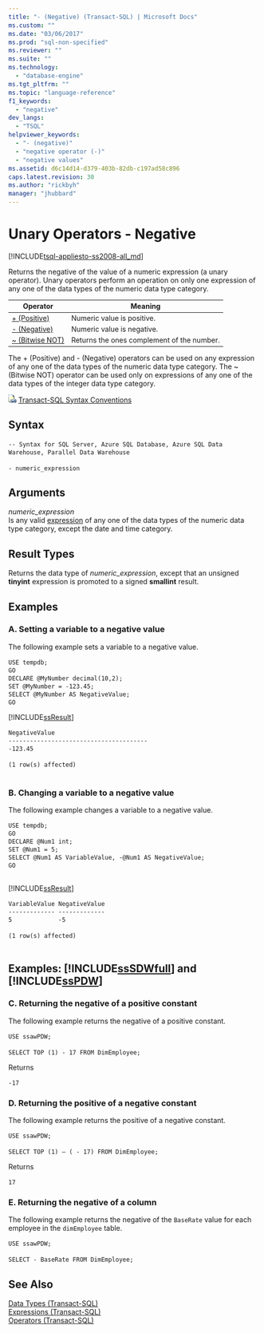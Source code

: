 ```yaml
---
title: "- (Negative) (Transact-SQL) | Microsoft Docs"
ms.custom: ""
ms.date: "03/06/2017"
ms.prod: "sql-non-specified"
ms.reviewer: ""
ms.suite: ""
ms.technology: 
  - "database-engine"
ms.tgt_pltfrm: ""
ms.topic: "language-reference"
f1_keywords: 
  - "negative"
dev_langs: 
  - "TSQL"
helpviewer_keywords: 
  - "- (negative)"
  - "negative operator (-)"
  - "negative values"
ms.assetid: d6c14d14-d379-403b-82db-c197ad58c896
caps.latest.revision: 30
ms.author: "rickbyh"
manager: "jhubbard"
---
```

# Unary Operators - Negative
[!INCLUDE[tsql-appliesto-ss2008-all_md](../../database-engine/configure/windows/includes/tsql-appliesto-ss2008-all-md.md)]

  Returns the negative of the value of a numeric expression (a unary operator). Unary operators perform an operation on only one expression of any one of the data types of the numeric data type category.   
  
|Operator|Meaning|  
|--------------|-------------|  
|[+ (Positive)](../../t-sql/language-elements/unary-operators-positive.md)|Numeric value is positive.|  
|[- (Negative)](../../t-sql/language-elements/unary-operators-negative.md)|Numeric value is negative.|  
|[~ (Bitwise NOT)](../../t-sql/language-elements/bitwise-not-transact-sql.md)|Returns the ones complement of the number.|  
  
 The + (Positive) and - (Negative) operators can be used on any expression of any one of the data types of the numeric data type category. The ~ (Bitwise NOT) operator can be used only on expressions of any one of the data types of the integer data type category. 
  
 ![Topic link icon](../../database-engine/configure/windows/media/topic-link.gif "Topic link icon") [Transact-SQL Syntax Conventions](../../t-sql/language-elements/transact-sql-syntax-conventions-transact-sql.md)  
  
## Syntax  
  
```  
-- Syntax for SQL Server, Azure SQL Database, Azure SQL Data Warehouse, Parallel Data Warehouse  
  
- numeric_expression  
```  
  
## Arguments  
 *numeric_expression*  
 Is any valid [expression](../../t-sql/language-elements/expressions-transact-sql.md) of any one of the data types of the numeric data type category, except the date and time category.  
  
## Result Types  
 Returns the data type of *numeric_expression*, except that an unsigned **tinyint** expression is promoted to a signed **smallint** result.  
  
## Examples  
  
### A. Setting a variable to a negative value  
 The following example sets a variable to a negative value.  
  
```  
USE tempdb;  
GO  
DECLARE @MyNumber decimal(10,2);  
SET @MyNumber = -123.45;  
SELECT @MyNumber AS NegativeValue;  
GO  
```  
  
 [!INCLUDE[ssResult](../../relational-databases/includes/ssresult-md.md)]  
  
```  
NegativeValue  
---------------------------------------  
-123.45  
  
(1 row(s) affected)  
  
```  
  
### B. Changing a variable to a negative value  
 The following example changes a variable to a negative value.  
  
```  
USE tempdb;  
GO  
DECLARE @Num1 int;  
SET @Num1 = 5;  
SELECT @Num1 AS VariableValue, -@Num1 AS NegativeValue;  
GO  
  
```  
  
 [!INCLUDE[ssResult](../../relational-databases/includes/ssresult-md.md)]  
  
```  
VariableValue NegativeValue  
------------- -------------  
5             -5  
  
(1 row(s) affected)  
  
```  
  
## Examples: [!INCLUDE[ssSDWfull](../../relational-databases/reference/system-catalog-views/includes/sssdwfull-md.md)] and [!INCLUDE[ssPDW](../../database-engine/configure/windows/includes/sspdw-md.md)]  
  
### C. Returning the negative of a positive constant  
 The following example returns the negative of a positive constant.  
  
```  
USE ssawPDW;  
  
SELECT TOP (1) - 17 FROM DimEmployee;  
```  
  
 Returns  
  
```  
-17  
```  
  
### D. Returning the positive of a negative constant  
 The following example returns the positive of a negative constant.  
  
```  
USE ssawPDW;  
  
SELECT TOP (1) – ( - 17) FROM DimEmployee;  
```  
  
 Returns  
  
```  
17  
```  
  
### E. Returning the negative of a column  
 The following example returns the negative of the `BaseRate` value for each employee in the `dimEmployee` table.  
  
```  
USE ssawPDW;  
  
SELECT - BaseRate FROM DimEmployee;  
```  
  
## See Also  
 [Data Types &#40;Transact-SQL&#41;](../../t-sql/data-types/data-types-transact-sql.md)   
 [Expressions &#40;Transact-SQL&#41;](../../t-sql/language-elements/expressions-transact-sql.md)   
 [Operators &#40;Transact-SQL&#41;](../../t-sql/language-elements/operators-transact-sql.md)  
  
  

